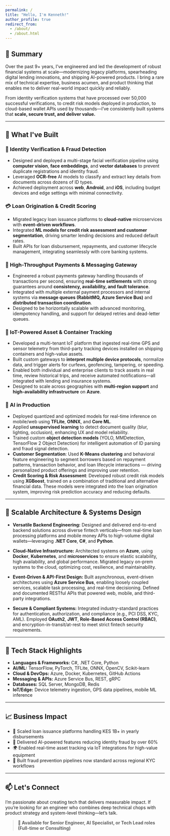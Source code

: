 ```yaml
---
permalink: /
title: "Hello, I'm Kenneth!"
author_profile: true
redirect_from:
  - /about/
  - /about.html
---
```


## 🚀 Summary

Over the past 9+ years, I’ve engineered and led the development of robust financial systems at scale—modernizing legacy platforms, spearheading digital lending innovations, and shipping AI-powered products. I bring a rare mix of technical expertise, business acumen, and product thinking that enables me to deliver real-world impact quickly and reliably.

From identity verification systems that have processed over 50,000 successful verifications, to credit risk models deployed in production, to cloud-based wallet APIs used by thousands—I’ve consistently built systems that **scale, secure trust, and deliver value.**

---

## 💼 What I've Built

### 🔐 Identity Verification & Fraud Detection

- Designed and deployed a multi-stage facial verification pipeline using **computer vision**, **face embeddings**, and **vector databases** to prevent duplicate registrations and identity fraud.
- Leveraged **OCR-free** AI models to classify and extract key details from documents across dozens of ID types.
- Achieved deployment across **web**, **Android**, and **iOS**, including budget devices and edge settings with minimal connectivity.

### 💳 Loan Origination & Credit Scoring

- Migrated legacy loan issuance platforms to **cloud-native** microservices with **event-driven workflows**.
- Integrated **ML models for credit risk assessment and customer segmentation**, driving smarter lending decisions and reduced default rates.
- Built APIs for loan disbursement, repayments, and customer lifecycle management, integrating seamlessly with core banking systems.

### 🧾 High-Throughput Payments & Messaging Gateway

- Engineered a robust payments gateway handling thousands of transactions per second, ensuring **real-time settlements** with strong guarantees around **consistency, availability, and fault tolerance**.
- Integrated with multiple external payment processors and internal systems via **message queues (RabbitMQ, Azure Service Bus)** and **distributed transaction coordination**.
- Designed to be horizontally scalable with advanced monitoring, idempotency handling, and support for delayed retries and dead-letter queues.

### 🚚 IoT-Powered Asset & Container Tracking

- Developed a multi-tenant IoT platform that ingested real-time GPS and sensor telemetry from third-party tracking devices installed on shipping containers and high-value assets.
- Built custom gateways to **interpret multiple device protocols**, normalize data, and trigger alerts for curfews, geofencing, tampering, or speeding.
- Enabled both individual and enterprise clients to track assets in real time, review historical trips, and receive automated notifications—all integrated with lending and insurance systems.
- Designed to scale across geographies with **multi-region support** and **high-availability infrastructure** on **Azure**.

### 🤖 AI in Production

- Deployed quantized and optimized models for real-time inference on mobile/web using **TFLite**, **ONNX**, and **Core ML**.
- Applied **unsupervised learning** to detect document quality (blur, lighting, occlusion), enhancing UX and model reliability.
- Trained custom **object detection models** (YOLO, MMDetection, TensorFlow 2 Object Detection) for intelligent automation of ID parsing and fraud signal detection.
- **Customer Segmentation**: Used **K-Means clustering** and behavioral feature engineering to segment borrowers based on repayment patterns, transaction behavior, and loan lifecycle interactions — driving personalized product offerings and improving user retention.
- **Credit Scoring & Risk Assessment**: Developed robust credit risk models using **XGBoost**, trained on a combination of traditional and alternative financial data. These models were integrated into the loan origination system, improving risk prediction accuracy and reducing defaults.

---

## 🧱 Scalable Architecture & Systems Design

- **Versatile Backend Engineering:**
  Designed and delivered end-to-end backend solutions across diverse fintech verticals—from real-time loan processing platforms and mobile money APIs to high-volume digital wallets—leveraging **.NET Core**, **C#**, and **Python**.

- **Cloud-Native Infrastructure:**
  Architected systems on **Azure**, using **Docker**, **Kubernetes**, and **microservices** to ensure elastic scalability, high availability, and global performance. Migrated legacy on-prem systems to the cloud, optimizing cost, resilience, and maintainability.

- **Event-Driven & API-First Design:**
  Built asynchronous, event-driven architectures using **Azure Service Bus**, enabling loosely coupled services, scalable task processing, and real-time decisioning. Defined and documented RESTful APIs that powered web, mobile, and third-party integrations.

- **Secure & Compliant Systems:**
  Integrated industry-standard practices for authentication, authorization, and compliance (e.g., PCI DSS, KYC, AML). Employed **OAuth2**, **JWT**, **Role-Based Access Control (RBAC)**, and encryption-in-transit/at-rest to meet strict fintech security requirements.

---

## 🧠 Tech Stack Highlights

- **Languages & Frameworks:** C#, .NET Core, Python
- **AI/ML:** TensorFlow, PyTorch, TFLite, ONNX, OpenCV, Scikit-learn
- **Cloud & DevOps:** Azure, Docker, Kubernetes, GitHub Actions
- **Messaging & APIs:** Azure Service Bus, REST, gRPC
- **Databases:** SQL Server, MongoDB, Redis
- **IoT/Edge:** Device telemetry ingestion, GPS data pipelines, mobile ML inference

---

## 📈 Business Impact

- 🏦 Scaled loan issuance platforms handling KES 1B+ in yearly disbursements
- 🧠 Delivered AI-powered features reducing identity fraud by over 60%
- 🌍 Enabled real-time asset tracking via IoT integrations for high-value equipment
- 🔐 Built fraud prevention pipelines now standard across regional KYC workflows

---

## 📫 Let's Connect

I’m passionate about creating tech that delivers measurable impact. If you’re looking for an engineer who combines deep technical chops with product strategy and system-level thinking—let’s talk.

> **💼 Available for Senior Engineer, AI Specialist, or Tech Lead roles (Full-time or Consulting)**